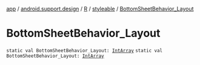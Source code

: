 [app](../../../index.md) / [android.support.design](../../index.md) / [R](../index.md) / [styleable](index.md) / [BottomSheetBehavior_Layout](./-bottom-sheet-behavior_-layout.md)

# BottomSheetBehavior_Layout

`static val BottomSheetBehavior_Layout: `[`IntArray`](https://kotlinlang.org/api/latest/jvm/stdlib/kotlin/-int-array/index.html)
`static val BottomSheetBehavior_Layout: `[`IntArray`](https://kotlinlang.org/api/latest/jvm/stdlib/kotlin/-int-array/index.html)
